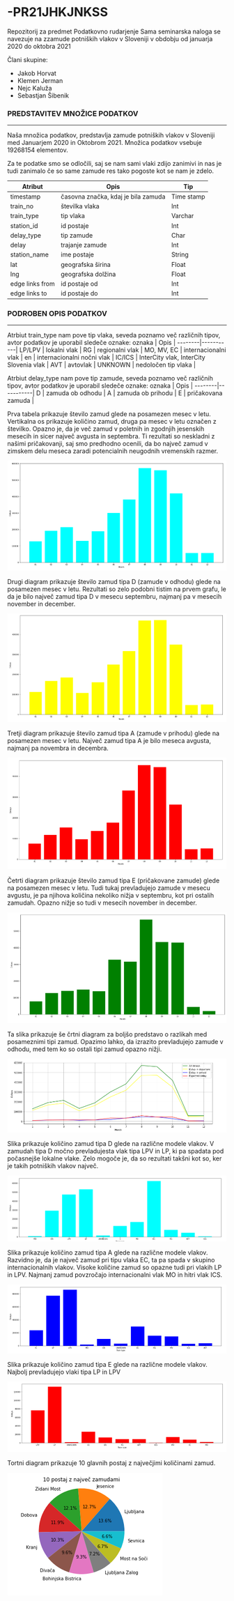 # -PR21JHKJNKSS
Repozitorij za predmet Podatkovno rudarjenje
Sama seminarska naloga se navezuje na zzamude potniških vlakov v Sloveniji v obdobju od januarja 2020 do oktobra 2021

Člani skupine:
- Jakob Horvat
- Klemen Jerman
- Nejc Kaluža
- Sebastjan Šibenik

### PREDSTAVITEV MNOŽICE PODATKOV 
-----

Naša množica podatkov, predstavlja zamude potniških vlakov v Sloveniji med Januarjem 2020 in Oktobrom 2021. Množica podatkov vsebuje 19268154 elementov. 

Za te podatke smo se odločili, saj se nam sami vlaki zdijo zanimivi in nas je tudi zanimalo če so same zamude res tako pogoste kot se nam je zdelo. 

Atribut | Opis      | Tip  |
--------|-----------|-------
timestamp | časovna značka, kdaj je bila zamuda | Time stamp
train_no | številka vlaka | Int
train_type | tip vlaka | Varchar
station_id | id postaje | Int
delay_type | tip zamude  | Char
delay | trajanje zamude | Int
station_name | ime postaje | String
lat | geografska širina  | Float
lng | geografska dolžina | Float
edge links from | id postaje od | Int
edge links to | id postaje do | Int

### PODROBEN OPIS PODATKOV
-----
Atrbiut train_type nam pove tip vlaka, seveda poznamo več različnih tipov, avtor podatkov je uporabil sledeče oznake:
oznaka | Opis      |
--------|-----------|
LP/LPV | lokalni vlak |
RG | regionalni vlak |
MO, MV, EC | internacionalni vlak |
en | internacionalni nočni vlak |
IC/ICS | InterCity vlak, InterCity Slovenia vlak |
AVT | avtovlak |
UNKNOWN | nedoločen tip vlaka |

Atrbiut delay_type nam pove tip zamude, seveda poznamo več različnih tipov, avtor podatkov je uporabil sledeče oznake:
oznaka | Opis      |
--------|-----------|
D | zamuda ob odhodu |
A | zamuda ob prihodu |
E | pričakovana zamuda |


Prva tabela prikazuje število zamud glede na posamezen mesec v letu. 
Vertikalna os prikazuje količino zamud, druga pa mesec v letu označen z številko. 
Opazno je, da je več zamud v poletnih in zgodnjih jesenskih mesecih in sicer 
največ avgusta in septembra. Ti rezultati so neskladni z našimi pričakovanji, 
saj smo predhodno ocenili, da bo največ zamud v zimskem delu meseca zaradi 
potencialnih neugodnih vremenskih razmer.

![vsi_delays](./grafi/vsi_delays.png?raw=true)


Drugi diagram prikazuje število zamud tipa D (zamude v odhodu) glede na posamezen 
mesec v letu. Rezultati so zelo podobni tistim na prvem grafu, le da je bilo največ 
zamud tipa D v mesecu septembru, najmanj pa v mesecih november in december.

![D_delays](./grafi/D_delays.png?raw=true)


Tretji diagram prikazuje število zamud tipa A (zamude v prihodu) glede na posamezen 
mesec v letu. Največ zamud tipa A je bilo meseca avgusta, najmanj pa novembra 
in decembra.

![a_delays](./grafi/a_delays.png?raw=true)


Četrti diagram prikazuje število zamud tipa E (pričakovane zamude) glede na posamezen 
mesec v letu. Tudi tukaj prevladujejo zamude v mesecu avgustu, je pa njihova 
količina nekoliko nižja v septembru, kot pri ostalih zamudah. Opazno nižje so tudi 
v mesecih november in december.

![e_delays](./grafi/e_delays.png?raw=true)


Ta slika prikazuje še črtni diagram za boljšo predstavo o razlikah med posameznimi 
tipi zamud. Opazimo lahko, da izrazito prevladujejo zamude v odhodu, med tem ko so 
ostali tipi zamud opazno nižji.

![vsi_delays_bolsi](./grafi/vsi_delays_bolsi.png?raw=true)


Slika prikazuje količino zamud tipa D glede na različne modele vlakov. V zamudah 
tipa D močno prevladujesta vlak tipa LPV in LP, ki pa spadata pod počasnejše 
lokalne vlake. Zelo mogoče je, da so rezultati takšni kot so, ker je 
takih potniških vlakov največ.

![delays_a_vlaki](./grafi/delays_a_vlaki.png?raw=true)


Slika prikazuje količino zamud tipa A glede na različne modele vlakov. 
Razvidno je, da je največ zamud pri tipu vlaka EC, ta pa spada v skupino 
internacionalnih vlakov. Visoke količine zamud so opazne tudi pri vlakih LP in LPV. 
Najmanj zamud povzročajo internacionalni vlak MO in hitri vlak ICS.

![delays_d_vlaki](./grafi/delays_d_vlaki.png?raw=true)


Slika prikazuje količino zamud tipa E glede na različne modele vlakov. 
Najbolj prevladujejo vlaki tipa LP in LPV

![delays_e_vlaki](./grafi/delays_e_vlaki.png?raw=true)


Tortni diagram prikazuje 10 glavnih postaj z največjimi količinami zamud.

![postaje_delays](./grafi/postaje_delays.png?raw=true)



